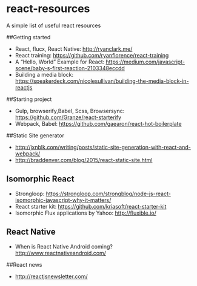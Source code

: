 # react-resources
A simple list of useful react resources

##Getting started
* React, flucx, React Native: http://ryanclark.me/
* React training: https://github.com/ryanflorence/react-training
* A “Hello, World” Example for React: https://medium.com/javascript-scene/baby-s-first-reaction-2103348eccdd
* Building a media block: https://speakerdeck.com/nicolesullivan/building-the-media-block-in-reactjs

##Starting project
* Gulp, browserify,Babel, Scss, Browsersync: https://github.com/Granze/react-starterify
* Webpack, Babel: https://github.com/gaearon/react-hot-boilerplate

##Static Site generator
* http://jxnblk.com/writing/posts/static-site-generation-with-react-and-webpack/
* http://braddenver.com/blog/2015/react-static-site.html

## Isomorphic React
* Strongloop: https://strongloop.com/strongblog/node-js-react-isomorphic-javascript-why-it-matters/
* React starter kit: https://github.com/kriasoft/react-starter-kit
* Isomorphic Flux applications by Yahoo: http://fluxible.io/

## React Native
* When is React Native Android coming? http://www.reactnativeandroid.com/

##React news
* http://reactjsnewsletter.com/
